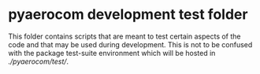 # pyaerocom development test folder

This folder contains scripts that are meant to test certain aspects of the code and that may be used during development. This is not to be confused with the package test-suite environment which will be hosted in *./pyaerocom/test/*.
